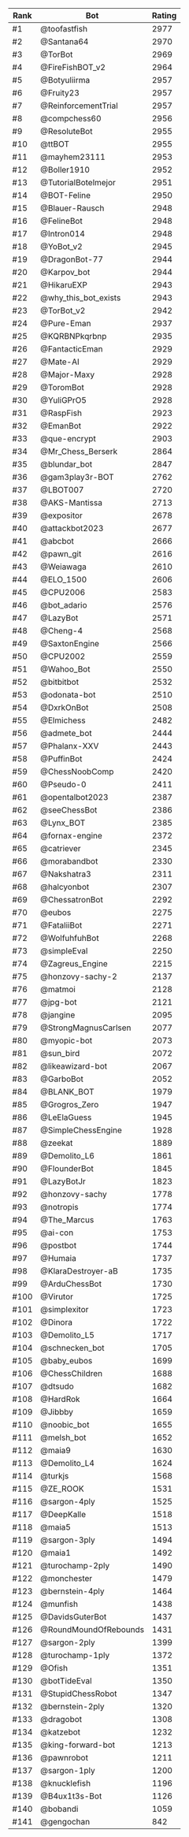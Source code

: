 Rank|Bot|Rating
---|---|---
#1|@toofastfish|2977
#2|@Santana64|2970
#3|@TorBot|2969
#4|@FireFishBOT_v2|2964
#5|@Botyuliirma|2957
#6|@Fruity23|2957
#7|@ReinforcementTrial|2957
#8|@compchess60|2956
#9|@ResoluteBot|2955
#10|@ttBOT|2955
#11|@mayhem23111|2953
#12|@Boller1910|2952
#13|@TutorialBotelmejor|2951
#14|@BOT-Feline|2950
#15|@Blauer-Rausch|2948
#16|@FelineBot|2948
#17|@Intron014|2948
#18|@YoBot_v2|2945
#19|@DragonBot-77|2944
#20|@Karpov_bot|2944
#21|@HikaruEXP|2943
#22|@why_this_bot_exists|2943
#23|@TorBot_v2|2942
#24|@Pure-Eman|2937
#25|@KQRBNPkqrbnp|2935
#26|@FantacticEman|2929
#27|@Mate-AI|2929
#28|@Major-Maxy|2928
#29|@ToromBot|2928
#30|@YuliGPrO5|2928
#31|@RaspFish|2923
#32|@EmanBot|2922
#33|@que-encrypt|2903
#34|@Mr_Chess_Berserk|2864
#35|@blundar_bot|2847
#36|@gam3play3r-BOT|2762
#37|@LBOT007|2720
#38|@AKS-Mantissa|2713
#39|@expositor|2678
#40|@attackbot2023|2677
#41|@abcbot|2666
#42|@pawn_git|2616
#43|@Weiawaga|2610
#44|@ELO_1500|2606
#45|@CPU2006|2583
#46|@bot_adario|2576
#47|@LazyBot|2571
#48|@Cheng-4|2568
#49|@SaxtonEngine|2566
#50|@CPU2002|2559
#51|@Wahoo_Bot|2550
#52|@bitbitbot|2532
#53|@odonata-bot|2510
#54|@DxrkOnBot|2508
#55|@Elmichess|2482
#56|@admete_bot|2444
#57|@Phalanx-XXV|2443
#58|@PuffinBot|2424
#59|@ChessNoobComp|2420
#60|@Pseudo-0|2411
#61|@opentalbot2023|2387
#62|@seeChessBot|2386
#63|@Lynx_BOT|2385
#64|@fornax-engine|2372
#65|@catriever|2345
#66|@morabandbot|2330
#67|@Nakshatra3|2311
#68|@halcyonbot|2307
#69|@ChessatronBot|2292
#70|@eubos|2275
#71|@FataliiBot|2271
#72|@WolfuhfuhBot|2268
#73|@simpleEval|2250
#74|@Zagreus_Engine|2215
#75|@honzovy-sachy-2|2137
#76|@matmoi|2128
#77|@jpg-bot|2121
#78|@jangine|2095
#79|@StrongMagnusCarlsen|2077
#80|@myopic-bot|2073
#81|@sun_bird|2072
#82|@likeawizard-bot|2067
#83|@GarboBot|2052
#84|@BLANK_BOT|1979
#85|@Grogros_Zero|1947
#86|@LeElaGuess|1945
#87|@SimpleChessEngine|1928
#88|@zeekat|1889
#89|@Demolito_L6|1861
#90|@FlounderBot|1845
#91|@LazyBotJr|1823
#92|@honzovy-sachy|1778
#93|@notropis|1774
#94|@The_Marcus|1763
#95|@ai-con|1753
#96|@postbot|1744
#97|@Humaia|1737
#98|@KlaraDestroyer-aB|1735
#99|@ArduChessBot|1730
#100|@Virutor|1725
#101|@simplexitor|1723
#102|@Dinora|1722
#103|@Demolito_L5|1717
#104|@schnecken_bot|1705
#105|@baby_eubos|1699
#106|@ChessChildren|1688
#107|@dtsudo|1682
#108|@HardRok|1664
#109|@Jibbby|1659
#110|@noobic_bot|1655
#111|@melsh_bot|1652
#112|@maia9|1630
#113|@Demolito_L4|1624
#114|@turkjs|1568
#115|@ZE_ROOK|1531
#116|@sargon-4ply|1525
#117|@DeepKalle|1518
#118|@maia5|1513
#119|@sargon-3ply|1494
#120|@maia1|1492
#121|@turochamp-2ply|1490
#122|@monchester|1479
#123|@bernstein-4ply|1464
#124|@munfish|1438
#125|@DavidsGuterBot|1437
#126|@RoundMoundOfRebounds|1431
#127|@sargon-2ply|1399
#128|@turochamp-1ply|1372
#129|@Ofish|1351
#130|@botTideEval|1350
#131|@StupidChessRobot|1347
#132|@bernstein-2ply|1320
#133|@dragobot|1308
#134|@katzebot|1232
#135|@king-forward-bot|1213
#136|@pawnrobot|1211
#137|@sargon-1ply|1200
#138|@knucklefish|1196
#139|@B4ux1t3s-Bot|1126
#140|@bobandi|1059
#141|@gengochan|842
